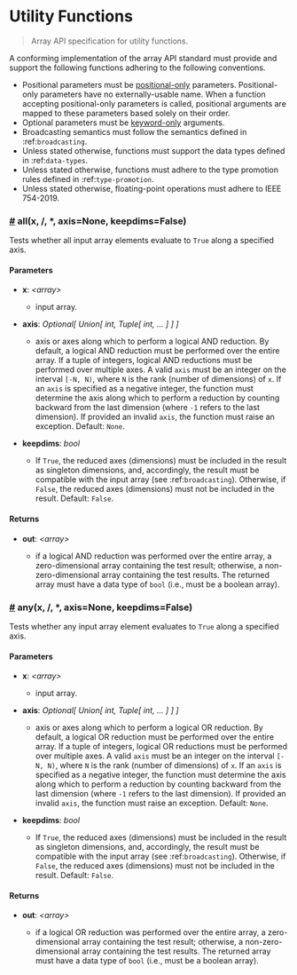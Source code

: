 # Utility Functions

> Array API specification for utility functions.

A conforming implementation of the array API standard must provide and support the following functions adhering to the following conventions.

-   Positional parameters must be [positional-only](https://www.python.org/dev/peps/pep-0570/) parameters. Positional-only parameters have no externally-usable name. When a function accepting positional-only parameters is called, positional arguments are mapped to these parameters based solely on their order.
-   Optional parameters must be [keyword-only](https://www.python.org/dev/peps/pep-3102/) arguments.
-   Broadcasting semantics must follow the semantics defined in :ref:`broadcasting`.
-   Unless stated otherwise, functions must support the data types defined in :ref:`data-types`.
-   Unless stated otherwise, functions must adhere to the type promotion rules defined in :ref:`type-promotion`.
-   Unless stated otherwise, floating-point operations must adhere to IEEE 754-2019.

<!-- NOTE: please keep the functions in alphabetical order -->

### <a name="all" href="#all">#</a> all(x, /, *, axis=None, keepdims=False)

Tests whether all input array elements evaluate to `True` along a specified axis.

#### Parameters

-   **x**: _&lt;array&gt;_

    -   input array.

-   **axis**: _Optional\[ Union\[ int, Tuple\[ int, ... ] ] ]_

    -   axis or axes along which to perform a logical AND reduction. By default, a logical AND reduction must be performed over the entire array. If a tuple of integers, logical AND reductions must be performed over multiple axes. A valid `axis` must be an integer on the interval `[-N, N)`, where `N` is the rank (number of dimensions) of `x`. If an `axis` is specified as a negative integer, the function must determine the axis along which to perform a reduction by counting backward from the last dimension (where `-1` refers to the last dimension). If provided an invalid `axis`, the function must raise an exception. Default: `None`.

-   **keepdims**: _bool_

    -   If `True`, the reduced axes (dimensions) must be included in the result as singleton dimensions, and, accordingly, the result must be compatible with the input array (see :ref:`broadcasting`). Otherwise, if `False`, the reduced axes (dimensions) must not be included in the result. Default: `False`.

#### Returns

-   **out**: _&lt;array&gt;_

    -   if a logical AND reduction was performed over the entire array, a zero-dimensional array containing the test result; otherwise, a non-zero-dimensional array containing the test results. The returned array must have a data type of `bool` (i.e., must be a boolean array).

### <a name="any" href="#any">#</a> any(x, /, *, axis=None, keepdims=False)

Tests whether any input array element evaluates to `True` along a specified axis.

#### Parameters

-   **x**: _&lt;array&gt;_

    -   input array.

-   **axis**: _Optional\[ Union\[ int, Tuple\[ int, ... ] ] ]_

    -   axis or axes along which to perform a logical OR reduction. By default, a logical OR reduction must be performed over the entire array. If a tuple of integers, logical OR reductions must be performed over multiple axes. A valid `axis` must be an integer on the interval `[-N, N)`, where `N` is the rank (number of dimensions) of `x`. If an `axis` is specified as a negative integer, the function must determine the axis along which to perform a reduction by counting backward from the last dimension (where `-1` refers to the last dimension). If provided an invalid `axis`, the function must raise an exception. Default: `None`.

-   **keepdims**: _bool_

    -   If `True`, the reduced axes (dimensions) must be included in the result as singleton dimensions, and, accordingly, the result must be compatible with the input array (see :ref:`broadcasting`). Otherwise, if `False`, the reduced axes (dimensions) must not be included in the result. Default: `False`.

#### Returns

-   **out**: _&lt;array&gt;_

    -   if a logical OR reduction was performed over the entire array, a zero-dimensional array containing the test result; otherwise, a non-zero-dimensional array containing the test results. The returned array must have a data type of `bool` (i.e., must be a boolean array).